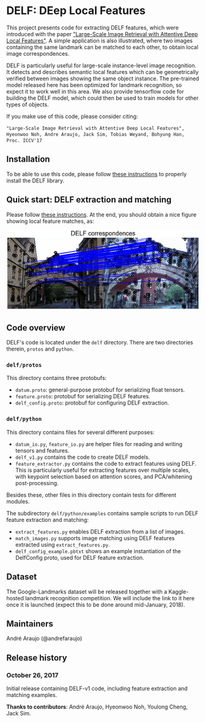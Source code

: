 # DELF: DEep Local Features

This project presents code for extracting DELF features, which were introduced
with the paper ["Large-Scale Image Retrieval with Attentive Deep Local
Features"](https://arxiv.org/abs/1612.06321). A simple application is also
illustrated, where two images containing the same landmark can be matched to
each other, to obtain local image correspondences.

DELF is particularly useful for large-scale instance-level image recognition. It
detects and describes semantic local features which can be geometrically
verified between images showing the same object instance. The pre-trained model
released here has been optimized for landmark recognition, so expect it to work
well in this area. We also provide tensorflow code for building the DELF model,
which could then be used to train models for other types of objects.

If you make use of this code, please consider citing:

```
"Large-Scale Image Retrieval with Attentive Deep Local Features",
Hyeonwoo Noh, Andre Araujo, Jack Sim, Tobias Weyand, Bohyung Han,
Proc. ICCV'17
```

## Installation

To be able to use this code, please follow [these
instructions](INSTALL_INSTRUCTIONS.md) to properly install the DELF library.

## Quick start: DELF extraction and matching

Please follow [these instructions](EXTRACTION_MATCHING.md). At the end, you
should obtain a nice figure showing local feature matches, as:

![MatchedImagesExample](delf/python/examples/matched_images_example.png)

## Code overview

DELF's code is located under the `delf` directory. There are two directories
therein, `protos` and `python`.

### `delf/protos`

This directory contains three protobufs:

-   `datum.proto`: general-purpose protobuf for serializing float tensors.
-   `feature.proto`: protobuf for serializing DELF features.
-   `delf_config.proto`: protobuf for configuring DELF extraction.

### `delf/python`

This directory contains files for several different purposes:

-   `datum_io.py`, `feature_io.py` are helper files for reading and writing
    tensors and features.
-   `delf_v1.py` contains the code to create DELF models.
-   `feature_extractor.py` contains the code to extract features using DELF.
    This is particularly useful for extracting features over multiple scales,
    with keypoint selection based on attention scores, and PCA/whitening
    post-processing.

Besides these, other files in this directory contain tests for different
modules.

The subdirectory `delf/python/examples` contains sample scripts to run DELF
feature extraction and matching:

-   `extract_features.py` enables DELF extraction from a list of images.
-   `match_images.py` supports image matching using DELF features extracted
    using `extract_features.py`.
-   `delf_config_example.pbtxt` shows an example instantiation of the DelfConfig
    proto, used for DELF feature extraction.

## Dataset

The Google-Landmarks dataset will be released together with a Kaggle-hosted
landmark recognition competition. We will include the link to it here once it is
launched (expect this to be done around mid-January, 2018).

## Maintainers

Andr&eacute; Araujo (@andrefaraujo)

## Release history

### October 26, 2017

Initial release containing DELF-v1 code, including feature extraction and
matching examples.

**Thanks to contributors**: Andr&eacute; Araujo, Hyeonwoo Noh, Youlong Cheng,
Jack Sim.
